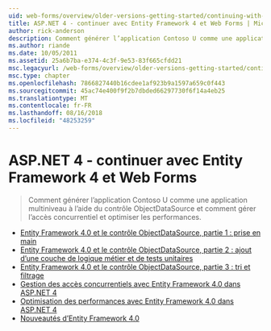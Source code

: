 ```yaml
---
uid: web-forms/overview/older-versions-getting-started/continuing-with-ef/index
title: ASP.NET 4 - continuer avec Entity Framework 4 et Web Forms | Microsoft Docs
author: rick-anderson
description: Comment générer l’application Contoso U comme une application multiniveau à l’aide du contrôle ObjectDataSource et comment gérer l’accès concurrentiel et optimiser les performances.
ms.author: riande
ms.date: 10/05/2011
ms.assetid: 25a6b7ba-e374-4c3f-9e53-83f665cfdd21
msc.legacyurl: /web-forms/overview/older-versions-getting-started/continuing-with-ef
msc.type: chapter
ms.openlocfilehash: 7866827440b16cdee1af923b9a1597a659c0f443
ms.sourcegitcommit: 45ac74e400f9f2b7dbded66297730f6f14a4eb25
ms.translationtype: MT
ms.contentlocale: fr-FR
ms.lasthandoff: 08/16/2018
ms.locfileid: "48253259"
---
```

<a name="aspnet-4---continuing-with-entity-framework-4-and-web-forms"></a>ASP.NET 4 - continuer avec Entity Framework 4 et Web Forms
====================
> Comment générer l’application Contoso U comme une application multiniveau à l’aide du contrôle ObjectDataSource et comment gérer l’accès concurrentiel et optimiser les performances.


- [Entity Framework 4.0 et le contrôle ObjectDataSource, partie 1 : prise en main](using-the-entity-framework-and-the-objectdatasource-control-part-1-getting-started.md)
- [Entity Framework 4.0 et le contrôle ObjectDataSource, partie 2 : ajout d’une couche de logique métier et de tests unitaires](using-the-entity-framework-and-the-objectdatasource-control-part-2-adding-a-business-logic-layer-and-unit-tests.md)
- [Entity Framework 4.0 et le contrôle ObjectDataSource, partie 3 : tri et filtrage](using-the-entity-framework-and-the-objectdatasource-control-part-3-sorting-and-filtering.md)
- [Gestion des accès concurrentiels avec Entity Framework 4.0 dans ASP.NET 4](handling-concurrency-with-the-entity-framework-in-an-asp-net-web-application.md)
- [Optimisation des performances avec Entity Framework 4.0 dans ASP.NET 4](maximizing-performance-with-the-entity-framework-in-an-asp-net-web-application.md)
- [Nouveautés d’Entity Framework 4.0](what-s-new-in-the-entity-framework-4.md)

